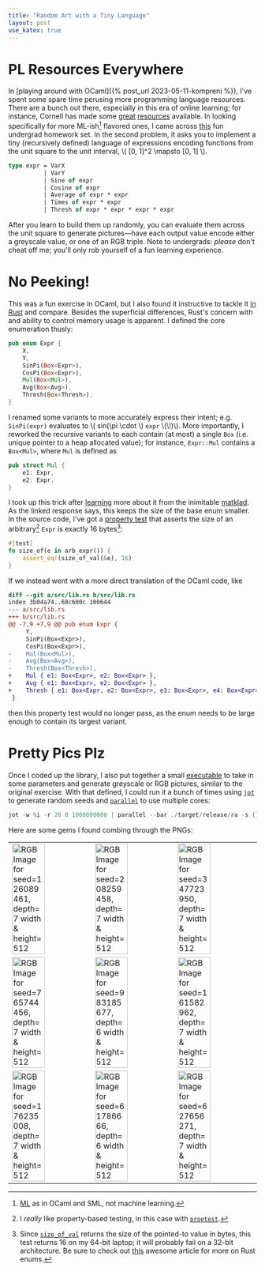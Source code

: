 ```yaml
---
title: "Random Art with a Tiny Language"
layout: post
use_katex: true
---
```


# PL Resources Everywhere

In [playing around with OCaml]({% post_url 2023-05-11-kompreni %}), I've
spent some spare time perusing more programming language resources.
There are a bunch out there, especially in this era of online learning; for
instance, Cornell has made some
[great](https://www.cs.cornell.edu/courses/cs6120/2020fa/lesson/)
[resources](https://www.cs.cornell.edu/courses/cs6110/2019sp/schedule.html)
available.
In looking specifically for more ML-ish[^1] flavored ones, I came across
[this](https://ucsd-progsys.github.io/cse130/homeworks/hw2.html) fun undergrad
homework set.
In the second problem, it asks you to implement a tiny (recursively
defined) language of expressions encoding functions from the unit square to the
unit interval, \\( [0, 1]^2 \mapsto [0, 1] \\).

```ocaml
type expr = VarX 
          | VarY 
          | Sine of expr 
          | Cosine of expr 
          | Average of expr * expr 
          | Times of expr * expr 
          | Thresh of expr * expr * expr * expr 
```

After you learn to build them up randomly, you can evaluate them across the
unit square to generate pictures—have each output value encode either a
greyscale value, or one of an RGB triple.
Note to undergrads: _please_ don't cheat off me; you'll only rob yourself of a
fun learning experience.

# No Peeking!

This was a fun exercise in OCaml, but I also found it instructive to tackle it
[in Rust](https://github.com/genos/Workbench/tree/main/ra) and compare.
Besides the superficial differences, Rust's concern with and ability to control
memory usage is apparent.
I defined the core enumeration thusly:

```rust
pub enum Expr {
    X,
    Y,
    SinPi(Box<Expr>),
    CosPi(Box<Expr>),
    Mul(Box<Mul>),
    Avg(Box<Avg>),
    Thresh(Box<Thresh>),
}
```

I renamed some variants to more accurately express their intent; e.g.
`SinPi(expr)` evaluates to \\( sin(\pi \cdot \\) `expr` \\(\\!)\\).
More importantly, I reworked the recursive variants to each contain (at most) a
single `Box` (i.e. unique pointer to a heap allocated value); for instance,
`Expr::Mul` contains a `Box<Mul>`, where `Mul` is defined as

```rust
pub struct Mul {
    e1: Expr,
    e2: Expr,
}
```

I took up this trick after
[learning](https://users.rust-lang.org/t/is-there-a-better-way-to-represent-an-abstract-syntax-tree/9549/4)
more about it from the inimitable [matklad](https://matklad.github.io/).
As the linked response says, this keeps the size of the base enum smaller.
In the source code, I've got a [property
test](https://github.com/genos/Workbench/blob/main/ra/src/lib.rs#L230-L233)
that asserts the size of an arbitrary[^2] `Expr` is exactly 16 bytes[^3]:

```rust
#[test]
fn size_of(e in arb_expr()) {
    assert_eq!(size_of_val(&e), 16)
}
```

If we instead went with a more direct translation of the OCaml code, like

```diff
diff --git a/src/lib.rs b/src/lib.rs
index 3b04a74..68c600c 100644
--- a/src/lib.rs
+++ b/src/lib.rs
@@ -7,9 +7,9 @@ pub enum Expr {
     Y,
     SinPi(Box<Expr>),
     CosPi(Box<Expr>),
-    Mul(Box<Mul>),
-    Avg(Box<Avg>),
-    Thresh(Box<Thresh>),
+    Mul { e1: Box<Expr>, e2: Box<Expr> },
+    Avg { e1: Box<Expr>, e2: Box<Expr> },
+    Thresh { e1: Box<Expr, e2: Box<Expr>, e3: Box<Expr>, e4: Box<Expr> },
 }
```

then this property test would no longer pass, as the enum needs to be large
enough to contain its largest variant.


# Pretty Pics Plz

Once I coded up the library, I also put together a small
[executable](https://github.com/genos/Workbench/blob/main/ra/src/main.rs) to
take in some parameters and generate greyscale or RGB pictures, similar to the
original exercise.
With that defined, I could run it a bunch of times using
[`jot`](https://www.oreilly.com/library/view/mac-os-x/0596003706/re254.html) to
generate random seeds and [`parallel`](https://www.gnu.org/software/parallel/)
to use multiple cores:

```rust
jot -w %i -r 20 0 1000000000 | parallel --bar ./target/release/ra -s {} -d 7 -r
```

Here are some gems I found combing through the PNGs:

<table>
    <tr>
        <td><img src="{{ "/public/126089461_7_512_512_rgb.png" | absolute_url }} " width="66%" alt="RGB Image for seed=126089461, depth=7 width & height=512" /></td>
        <td><img src="{{ "/public/208259458_7_512_512_rgb.png" | absolute_url }} " width="66%" alt="RGB Image for seed=208259458, depth=7 width & height=512" /></td>
        <td><img src="{{ "/public/347723950_7_512_512_rgb.png" | absolute_url }} " width="66%" alt="RGB Image for seed=347723950, depth=7 width & height=512" /></td>
    </tr>
    <tr>
        <td><img src="{{ "/public/765744456_7_512_512_rgb.png" | absolute_url }} " width="66%" alt="RGB Image for seed=765744456, depth=7 width & height=512" /></td>
        <td><img src="{{ "/public/983185677_6_512_512_rgb.png" | absolute_url }} " width="66%" alt="RGB Image for seed=983185677, depth=6 width & height=512" /></td>
        <td><img src="{{ "/public/161582962_7_512_512_rgb.png" | absolute_url }} " width="66%" alt="RGB Image for seed=161582962, depth=7 width & height=512" /></td>
    </tr>
    <tr>
        <td><img src="{{ "/public/176235008_7_512_512_rgb.png" | absolute_url }} " width="66%" alt="RGB Image for seed=176235008, depth=7 width & height=512" /></td>
        <td><img src="{{ "/public/61786666_7_512_512_rgb.png" | absolute_url }} " width="66%" alt="RGB Image for seed=61786666, depth=6 width & height=512" /></td>
        <td><img src="{{ "/public/627656271_7_512_512_rgb.png" | absolute_url }} " width="66%" alt="RGB Image for seed=627656271, depth=7 width & height=512" /></td>
    </tr>
</table>

[^1]: [ML](https://en.wikipedia.org/wiki/ML_(programming_language)) as in OCaml
    and SML, not machine learning.

[^2]: I _really_ like property-based testing, in this case with
    [`proptest`](https://docs.rs/proptest/latest/proptest/).

[^3]: Since
    [`size_of_val`](https://doc.rust-lang.org/std/mem/fn.size_of_val.html)
    returns the size of the pointed-to value in bytes, this test returns 16 on
    my 64-bit laptop; it will probably fail on a 32-bit architecture. Be sure
    to check out
    [this](https://fasterthanli.me/articles/peeking-inside-a-rust-enum) awesome
    article for more on Rust enums.
